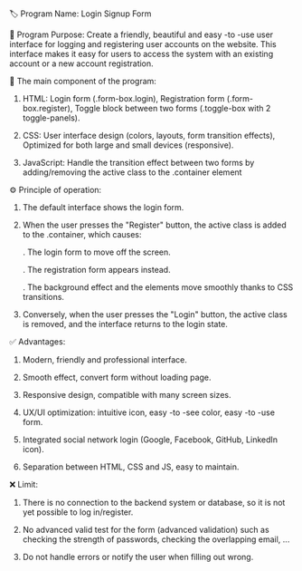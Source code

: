 🏷️ Program Name: Login Signup Form

🎯 Program Purpose: Create a friendly, beautiful and easy -to -use user interface for logging and registering user accounts on the website. This interface makes it easy for users to access the system with an existing account or a new account registration.

🧩 The main component of the program:

   1. HTML: Login form (.form-box.login), Registration form (.form-box.register), Toggle block between two forms (.toggle-box with 2 toggle-panels). 

   2. CSS: User interface design (colors, layouts, form transition effects), Optimized for both large and small devices (responsive). 
    
   3. JavaScript: Handle the transition effect between two forms by adding/removing the active class to the .container element

⚙️ Principle of operation:

   1. The default interface shows the login form.

   2. When the user presses the "Register" button, the active class is added to the .container, which causes:

      . The login form to move off the screen.

      . The registration form appears instead.

      . The background effect and the elements move smoothly thanks to CSS transitions.

   3. Conversely, when the user presses the "Login" button, the active class is removed, and the interface returns to the login state.

✅ Advantages:

   1. Modern, friendly and professional interface.

   2. Smooth effect, convert form without loading page.

   3. Responsive design, compatible with many screen sizes.

   4. UX/UI optimization: intuitive icon, easy -to -see color, easy -to -use form.

   5. Integrated social network login (Google, Facebook, GitHub, LinkedIn icon).

   6. Separation between HTML, CSS and JS, easy to maintain.

❌ Limit:

   1. There is no connection to the backend system or database, so it is not yet possible to log in/register.

   2. No advanced valid test for the form (advanced validation) such as checking the strength of passwords, checking the overlapping email, ...

   3. Do not handle errors or notify the user when filling out wrong.
    
